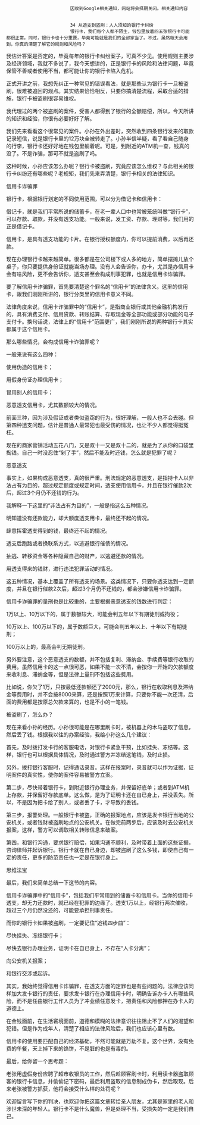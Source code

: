
                            
                            因收到Google相关通知，网站将会择期关闭。相关通知内容
                            
                            
                            34 从透支到盗刷：人人须知的银行卡纠纷
                            银行卡，我们每个人都不陌生，钱包里放着四五张银行卡可能都很正常。同时，银行卡也十分重要，毕竟可能就是我们的全部家当了。不过，虽然每天会用到，你真的清楚了解它的规则和风险吗？

我估计答案是否定的，毕竟每年的银行卡纠纷案子，可真不少见。使用规则主要涉及经济领域，我就不多说了，我今天想讲的，正是银行卡的风险和法律问题，毕竟保管不善或者使用不当，都可能让你的银行卡陷入危机。

正式开讲之前，我想先纠正一种常见的错误看法，就是那些认为银行卡一旦被盗刷，很难被追回的观点。其实结果恰恰相反，只要你搞清楚流程，采取合适的措施，银行卡被盗刷很容易维权。

我代理过的两个被盗刷的案件，受害人都得到了银行的全额赔偿，所以，今天所讲的知识和经验，你很有必要好好了解。

我们先来看看这个很常见的案件。小孙在外出差时，突然收到四条银行发来的取款记录短信，说是银行卡里的12万块全被转走了。小孙半信半疑，看了看自己随身的行李，银行卡还好好地在钱包里躺着呢。可是，到附近的ATM机一查，钱真的没了。不是诈骗，那可不就是盗刷了吗。

这种时候，小孙应该怎么办呢？银行卡被盗刷，究竟应该怎么维权？与此相关的银行卡纠纷还有哪些呢？老规矩，我们先来弄清楚，银行卡相关的法律知识。

信用卡诈骗罪

银行卡，根据银行划定的不同使用范围，可以分为借记卡和信用卡：


借记卡，就是我们平常所说的储蓄卡，在老一辈人口中也常被笼统叫做“银行卡”，可以存款、取款，并没有透支功能。一般来说，发工资、存款、理财等，我们用的正是借记卡。

信用卡，是具有透支功能的卡片。在银行授权额度内，你可以提前消费，以后再还款。


现在办理银行卡越来越简单。很多都是在公司楼下或人多的地方，简单摆摊儿放个桌子，你只要提供身份证就能当场办理。没有人会告诉你，办卡，尤其是办信用卡会有啥风险，更不会告诉你，透支甚至会构成刑事犯罪，也就是信用卡诈骗罪。

要了解信用卡诈骗罪，首先要清楚这个罪名的“信用卡”的法律含义。这里的信用卡，跟我们刚刚所讲的，银行分类里的信用卡意义不同。

法律角度来说，信用卡诈骗罪中的“信用卡”，是指商业银行或其他金融机构发行的，具有消费支付、信用贷款、转账结算、存取现金等全部功能或部分功能的电子支付卡。换句话说，法律上的“信用卡”范围更广，我们刚刚所说的两种银行卡其实都属于这个信用卡。

那么哪些情况，会构成信用卡诈骗罪呢？

一般来说有这么四种：


使用伪造的信用卡；

用假身份证办理信用卡；

冒用别人的信用卡；

恶意透支信用卡，尤其数额较大的情况。


前面三种，因为涉及假证或者类似盗窃的行为，很好理解，一般人也不会去碰。但第四种透支问题，估计是普通人最常犯也最受伤的情况，也让不少人都觉得挺冤枉。

现在的商家营销活动五花八门，又是双十一又是双十二的，就是为了从你的口袋里掏钱。自己一时没忍住“剁了手”，然后不能及时还钱，怎么就是犯罪了呢？

恶意透支

事实上，如果构成恶意透支，真的很严重。刑法规定的恶意透支，是指持卡人以非法占有为目的，超过规定额度或规定时间，透支使用信用卡，并且在银行催款2次后，超过3个月仍不还钱的行为。

我解释一下这里的“非法占有为目的”，一般是指这么五种情况。


明知道没有还款能力，却大额度透支用卡，最终还不起的情况。

肆意挥霍透支得到的钱，最终还不起的情况。

透支后跑路或者换联系方式，以逃避银行催债的情况。

抽逃、转移资金等各种隐藏自己的财产，以逃避还款的情况。

用透支得来的钱财，进行违法犯罪活动的情况。


这五种情况，基本上覆盖了所有透支的场景。这类情况下，只要你透支达到一定额度，并且在银行催款2次后，超过3个月仍不还钱的，都会涉嫌信用卡诈骗罪。

信用卡诈骗罪的量刑也是比较重的，主要根据恶意透支的钱数进行判定：


1万以上、10万以下的，属于数额较大，可能会判五年以下有期徒刑或拘役；

10万以上、100万以下的，属于数额巨大，可能会判五年以上、十年以下有期徒刑；

100万以上的，最高会判无期徒刑。


另外要注意，这个恶意透支的数额，并不包括复利、滞纳金、手续费等银行收取的费用。虽然信用卡的这一点很可恶，如果不能一次不清，会按你一开始的欠款额度来收利息、滞纳金等，但是法律上量刑不包括这些费用。

比如说，你欠了1万，只按最低还款额还了2000元，那么，银行在收取利息及滞纳金等费用时，并不会按8000来算，还是按照1万来计算，只要你不能一次还清，后面的费用都是按原总欠款来算的，也是不小的一笔钱。

被盗刷了，怎么办？

现在来看小孙的经历。小孙很可能是在哪里刷卡时，被机器上的木马盗取了信息，然后丢了钱。根据我以往的办案经验，我给小孙这么几个建议：

首先，及时拨打发卡行的客服电话，对银行卡紧急干预，比如挂失、冻结等。这样，银行也可以根据具体情况，及时通过警方并冻结这笔钱，及时止损。

另外，拨打银行客服时，记得通话录音。这样在报案时，录音就可以作为证据，证明案件的真实性，使你的案件容易被警方立案。

第二步，尽快带着银行卡，到附近银行办理业务，并保留好底单；或者到ATM机上存款，并保留好存款底单。这么做，是为了证明卡还在自已身上，并没丢失。所以，不是因为把卡给了别人，或者丢了卡，才导致的丢钱。

第三步，报警处理。一般银行卡被盗，正确的报案地点，应该是发卡银行当地的公安机关，或者钱财被盗刷地点的公安机关。在做完前两步后，应该及时去公安机关报案，这样，警方可以调取相关转账信息来破案。

第四，和银行沟通，要求银行赔偿，如果沟通不顺利，及时带着上面的这些证据，咨询律师并起诉银行。银行卡就在自已身边，却被盗刷了这么多钱，即使自己有一定的责任，更多的防范责任也一定是在银行身上。

思维法宝

最后，我们来简单总结一下这节的内容。

信用卡诈骗罪中的“信用卡”，包括我们平常用到的储蓄卡和信用卡。当你的信用卡透支，却无力还款时，就已经在犯罪的边缘了。透支1万以上，经银行两次催收，超过三个月仍然没还的，可能要承担刑事责任。

而你的银行卡如果被盗刷，一定要记住“追钱四步曲”：


尽快挂失、冻结银行卡；

尽快去银行办理业务，证明卡在自已身上，不存在“人卡分离”；

向公安机关报案；

和银行交涉或起诉。




其实，我始终觉得信用卡诈骗罪，在透支方面的定罪也是有些问题的。法律应该同样加大发卡银行的责任，要求发卡银行在办理信用卡时，明确告诉办卡人有哪些风险，而不是任由银行工作人员为了冲业绩任意发卡，把责任和风险都押在办卡人的道德上。

在金钱面前，在生活窘境面前，道德和模糊的法律意识往往阻止不了人们的渴望和犯错。但是作为成年人，清楚了相应的法律风险后，我们也应该心里有数。

信用卡的使用要匹配自己的经济基础，不然可能就是万劫不复。这个世界，没有免费的午餐，天上掉下来的馅饼，不是脏的也是有毒的。

最后，给你留一个思考题：

老张用虚假身份应聘了超市收银员的工作，然后趁顾客刷卡时，利用读卡器盗取顾客的银行卡信息，并偷偷记下密码，最后利用盗取的信息制成伪卡，然后取现。后来老张被警方抓获，他将会接受什么样的处罚呢？

欢迎留言写下你的判决，也欢迎你把这篇文章转给亲人朋友，尤其是家里的老人和涉世未深的年轻人。银行卡不是什么魔兽，但是处理不当，受损失的一定是我们自己。

                        
                        
                            